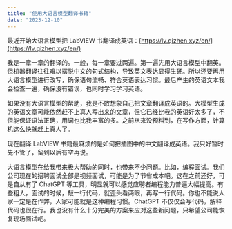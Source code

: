 ```yaml
---
title: "使用大语言模型翻译书籍"
date: "2023-12-10"
---
```


最近开始大语言模型把 LabVIEW 书翻译成英语：[https://lv.qizhen.xyz/en/](https://lv.qizhen.xyz/en/)

我是一章一章的翻译的。一般，每一章要过两遍。第一遍先用大语言模型中翻英。但机器翻译往往难以摆脱中文的句式结构，导致英文表达显得生硬。所以还要再用大语言模型进行改写，确保语句流畅、符合英语表达习惯。最后产生的英语文本我会检查一遍，确保没有错误，也同时学习学习英语。

如果没有大语言模型的帮助，我是不敢想象自己把文章翻译成英语的。大模型生成的英语文章可能依然赶不上真人写出来的文章，但它已经比我的英语好太多了，不但能保证语法正确，用词也比我丰富的多。之前从来没预料到，在写作方面，计算机这么快就赶上真人了。

现在翻译 LabVIEW 书籍最麻烦的是如何把插图中的中文翻译成英语。我只好暂时先不管了，留到以后有空再说。

大语言模型在给我带来极大帮助的同时，也带来不少问题。比如，编程面试。我们公司现在的招聘面试全部是视频面试，可能是为了节省成本吧。这在之前还好，可是自从有了 ChatGPT 等工具，明显就可以感觉应聘者编程能力普遍大幅提高。有些粗人，面试的时候，敲一行代码，就歪头看两眼，再写一行代码。你也不能说人家一定是在作弊，人家可能就是这种编程习惯。ChatGPT 不仅仅会写代码，解释代码也很在行。我也没有什么十分完美的方案来应对这些新问题，只希望公司能恢复现场面试吧。
